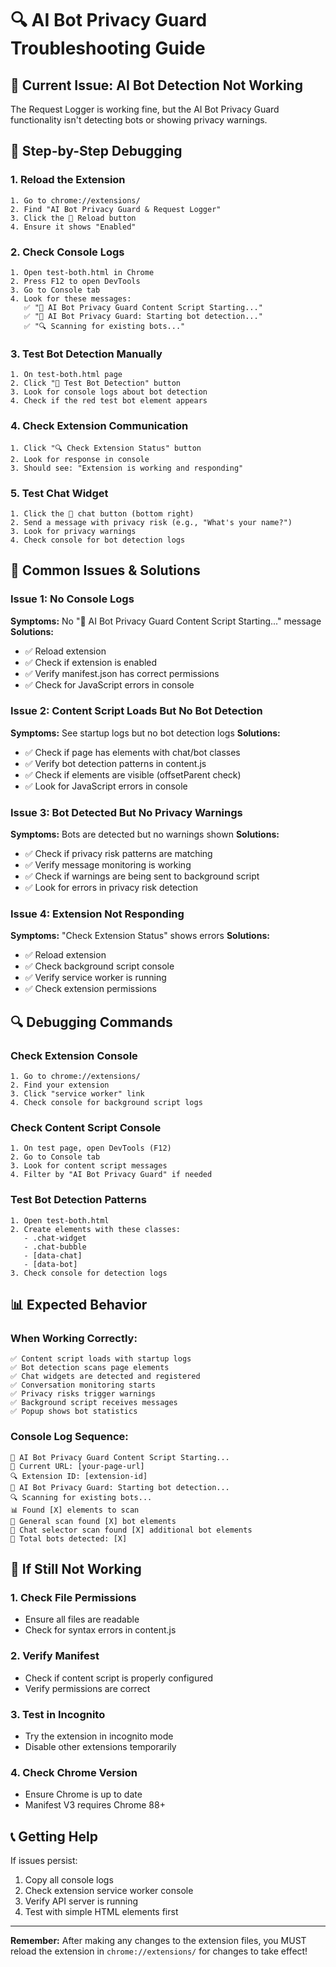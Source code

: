 # 🔍 AI Bot Privacy Guard Troubleshooting Guide

## 🚨 **Current Issue: AI Bot Detection Not Working**

The Request Logger is working fine, but the AI Bot Privacy Guard functionality isn't detecting bots or showing privacy warnings.

## 🔧 **Step-by-Step Debugging**

### 1. **Reload the Extension**

```
1. Go to chrome://extensions/
2. Find "AI Bot Privacy Guard & Request Logger"
3. Click the 🔄 Reload button
4. Ensure it shows "Enabled"
```

### 2. **Check Console Logs**

```
1. Open test-both.html in Chrome
2. Press F12 to open DevTools
3. Go to Console tab
4. Look for these messages:
   ✅ "🚀 AI Bot Privacy Guard Content Script Starting..."
   ✅ "🤖 AI Bot Privacy Guard: Starting bot detection..."
   ✅ "🔍 Scanning for existing bots..."
```

### 3. **Test Bot Detection Manually**

```
1. On test-both.html page
2. Click "🧪 Test Bot Detection" button
3. Look for console logs about bot detection
4. Check if the red test bot element appears
```

### 4. **Check Extension Communication**

```
1. Click "🔍 Check Extension Status" button
2. Look for response in console
3. Should see: "Extension is working and responding"
```

### 5. **Test Chat Widget**

```
1. Click the 💬 chat button (bottom right)
2. Send a message with privacy risk (e.g., "What's your name?")
3. Look for privacy warnings
4. Check console for bot detection logs
```

## 🐛 **Common Issues & Solutions**

### Issue 1: No Console Logs

**Symptoms:** No "🚀 AI Bot Privacy Guard Content Script Starting..." message
**Solutions:**

- ✅ Reload extension
- ✅ Check if extension is enabled
- ✅ Verify manifest.json has correct permissions
- ✅ Check for JavaScript errors in console

### Issue 2: Content Script Loads But No Bot Detection

**Symptoms:** See startup logs but no bot detection logs
**Solutions:**

- ✅ Check if page has elements with chat/bot classes
- ✅ Verify bot detection patterns in content.js
- ✅ Check if elements are visible (offsetParent check)
- ✅ Look for JavaScript errors in console

### Issue 3: Bot Detected But No Privacy Warnings

**Symptoms:** Bots are detected but no warnings shown
**Solutions:**

- ✅ Check if privacy risk patterns are matching
- ✅ Verify message monitoring is working
- ✅ Check if warnings are being sent to background script
- ✅ Look for errors in privacy risk detection

### Issue 4: Extension Not Responding

**Symptoms:** "Check Extension Status" shows errors
**Solutions:**

- ✅ Reload extension
- ✅ Check background script console
- ✅ Verify service worker is running
- ✅ Check extension permissions

## 🔍 **Debugging Commands**

### Check Extension Console

```
1. Go to chrome://extensions/
2. Find your extension
3. Click "service worker" link
4. Check console for background script logs
```

### Check Content Script Console

```
1. On test page, open DevTools (F12)
2. Go to Console tab
3. Look for content script messages
4. Filter by "AI Bot Privacy Guard" if needed
```

### Test Bot Detection Patterns

```
1. Open test-both.html
2. Create elements with these classes:
   - .chat-widget
   - .chat-bubble
   - [data-chat]
   - [data-bot]
3. Check console for detection logs
```

## 📊 **Expected Behavior**

### When Working Correctly:

```
✅ Content script loads with startup logs
✅ Bot detection scans page elements
✅ Chat widgets are detected and registered
✅ Conversation monitoring starts
✅ Privacy risks trigger warnings
✅ Background script receives messages
✅ Popup shows bot statistics
```

### Console Log Sequence:

```
🚀 AI Bot Privacy Guard Content Script Starting...
📍 Current URL: [your-page-url]
🔍 Extension ID: [extension-id]
🤖 AI Bot Privacy Guard: Starting bot detection...
🔍 Scanning for existing bots...
📊 Found [X] elements to scan
🤖 General scan found [X] bot elements
💬 Chat selector scan found [X] additional bot elements
🎯 Total bots detected: [X]
```

## 🚨 **If Still Not Working**

### 1. **Check File Permissions**

- Ensure all files are readable
- Check for syntax errors in content.js

### 2. **Verify Manifest**

- Check if content script is properly configured
- Verify permissions are correct

### 3. **Test in Incognito**

- Try the extension in incognito mode
- Disable other extensions temporarily

### 4. **Check Chrome Version**

- Ensure Chrome is up to date
- Manifest V3 requires Chrome 88+

## 📞 **Getting Help**

If issues persist:

1. Copy all console logs
2. Check extension service worker console
3. Verify API server is running
4. Test with simple HTML elements first

---

**Remember:** After making any changes to the extension files, you MUST reload the extension in `chrome://extensions/` for changes to take effect!
